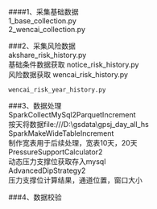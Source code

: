 ####1、采集基础数据  
    1_base_collection.py  
    2_wencai_collection.py  
    
###2、采集风险数据  
    akshare_risk_history.py  
        基础条件数据获取
    notice_risk_history.py   
       风险数据获取 
    wencai_risk_history.py 
    
    wencai_risk_year_history.py

###3、数据处理  
    SparkCollectMySql2ParquetIncrement  
        按天将数据file:///D:\\gsdata\\gpsj_day_all_hs  
    SparkMakeWideTableIncrement  
        制作宽表用于后续处理，宽表10天，20天  
    PressureSupportCalculator2  
        动态压力支撑位获取存入mysql  
    AdvancedDipStrategy2  
        压力支撑位计算结果，通道位置，窗口大小

###4、数据校验 